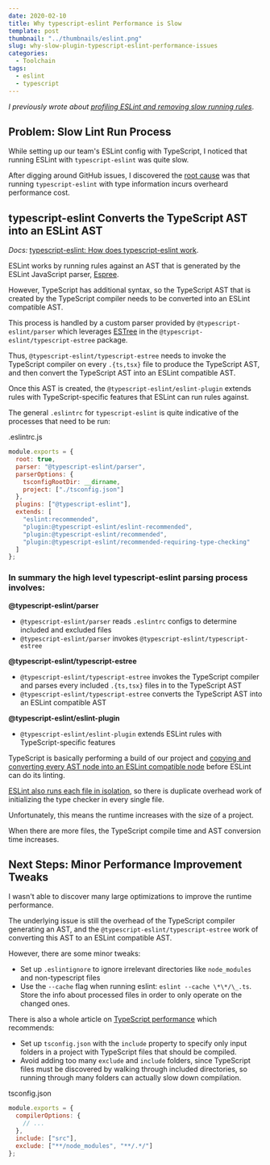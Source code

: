 ```yaml
---
date: 2020-02-10
title: Why typescript-eslint Performance is Slow
template: post
thumbnail: "../thumbnails/eslint.png"
slug: why-slow-plugin-typescript-eslint-performance-issues
categories:
  - Toolchain
tags:
  - eslint
  - typescript
---
```


_I previously wrote about [profiling ESLint and removing slow running rules](/profile-measure-find-remove-slow-eslint-rules/)_.

## Problem: Slow Lint Run Process

While setting up our team's ESLint config with TypeScript, I noticed that running ESLint with `typescript-eslint` was quite slow.

After digging around GitHub issues, I discovered the <a href="https://github.com/typescript-eslint/typescript-eslint/blob/master/docs/getting-started/linting/TYPED_LINTING.md#performance" target="_blank">root cause</a> was that running `typescript-eslint` with type information incurs overheard performance cost.

## typescript-eslint Converts the TypeScript AST into an ESLint AST

_Docs:_ <a href="https://github.com/typescript-eslint/typescript-eslint#how-does-typescript-eslint-work-and-why-do-you-have-multiple-packages" target="_blank">typescript-eslint: How does typescript-eslint work</a>.

ESLint works by running rules against an AST that is generated by the ESLint JavaScript parser, <a href="https://github.com/eslint/espree" target="_blank">Espree</a>.

However, TypeScript has additional syntax, so the TypeScript AST that is created by the TypeScript compiler needs to be converted into an ESLint compatible AST.

This process is handled by a custom parser provided by `@typescript-eslint/parser` which leverages <a href="https://github.com/typescript-eslint/typescript-eslint/tree/master/packages/parser" target="_blank">ESTree</a> in the `@typescript-eslint/typescript-estree` package.

Thus, `@typescript-eslint/typescript-estree` needs to invoke the TypeScript compiler on every `.{ts,tsx}` file to produce the TypeScript AST, and then convert the TypeScript AST into an ESLint compatible AST.

Once this AST is created, the `@typescript-eslint/eslint-plugin` extends rules with TypeScript-specific features that ESLint can run rules against.

The general `.eslintrc` for `typescript-eslint` is quite indicative of the processes that need to be run:

<div class="filename">.eslintrc.js</div>

```js
module.exports = {
  root: true,
  parser: "@typescript-eslint/parser",
  parserOptions: {
    tsconfigRootDir: __dirname,
    project: ["./tsconfig.json"]
  },
  plugins: ["@typescript-eslint"],
  extends: [
    "eslint:recommended",
    "plugin:@typescript-eslint/eslint-recommended",
    "plugin:@typescript-eslint/recommended",
    "plugin:@typescript-eslint/recommended-requiring-type-checking"
  ]
};
```

### In summary the high level typescript-eslint parsing process involves:

**@typescript-eslint/parser**

- `@typescript-eslint/parser` reads `.eslintrc` configs to determine included and excluded files
- `@typescript-eslint/parser` invokes `@typescript-eslint/typescript-estree`

**@typescript-eslint/typescript-estree**

- `@typescript-eslint/typescript-estree` invokes the TypeScript compiler and parses every included `.{ts,tsx}` files in to the TypeScript AST
- `@typescript-eslint/typescript-estree` converts the TypeScript AST into an ESLint compatible AST

**@typescript-eslint/eslint-plugin**

- `@typescript-eslint/eslint-plugin` extends ESLint rules with TypeScript-specific features

TypeScript is basically performing a build of our project and <a href="https://github.com/typescript-eslint/typescript-eslint/issues/1140" target="_blank">copying and converting every AST node into an ESLint compatible node</a> before ESLint can do its linting.

<a href="https://github.com/typescript-eslint/typescript-eslint/issues/319#issuecomment-469404488" target="_blank">ESLint also runs each file in isolation</a>, so there is duplicate overhead work of initializing the type checker in every single file.

Unfortunately, this means the runtime increases with the size of a project.

When there are more files, the TypeScript compile time and AST conversion time increases.

## Next Steps: Minor Performance Improvement Tweaks

I wasn't able to discover many large optimizations to improve the runtime performance.

The underlying issue is still the overhead of the TypeScript compiler generating an AST, and the `@typescript-eslint/typescript-estree` work of converting this AST to an ESLint compatible AST.

However, there are some minor tweaks:

- Set up `.eslintignore` to ignore irrelevant directories like `node_modules` and non-typescript files
- Use the `--cache` flag when running eslint: `eslint --cache \*\*/\_.ts`. Store the info about processed files in order to only operate on the changed ones.

There is also a whole article on <a href="https://github.com/microsoft/TypeScript/wiki/Performance" target="_blank">TypeScript performance</a> which recommends:

- Set up `tsconfig.json` with the `include` property to specify only input folders in a project with TypeScript files that should be compiled.
- Avoid adding too many `exclude` and `include` folders, since TypeScript files must be discovered by walking through included directories, so running through many folders can actually slow down compilation.

<div class="filename">tsconfig.json</div>

```js
module.exports = {
  compilerOptions: {
    // ...
  },
  include: ["src"],
  exclude: ["**/node_modules", "**/.*/"]
};
```

